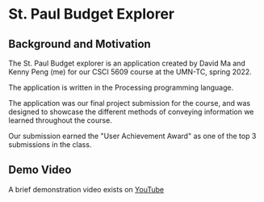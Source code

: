 # St. Paul Budget Explorer

## Background and Motivation
The St. Paul Budget explorer is an application created by David Ma and Kenny Peng (me)
for our CSCI 5609 course at the UMN-TC, spring 2022.

The application is written in the Processing programming language.

The application was our final project submission for the course, and was designed to showcase
the different methods of conveying information we learned throughout the course.

Our submission earned the "User Achievement Award" as one of the top 3 submissions in the class. 

## Demo Video
A brief demonstration video exists on [YouTube](https://youtu.be/qrYrSl3lIW8)
